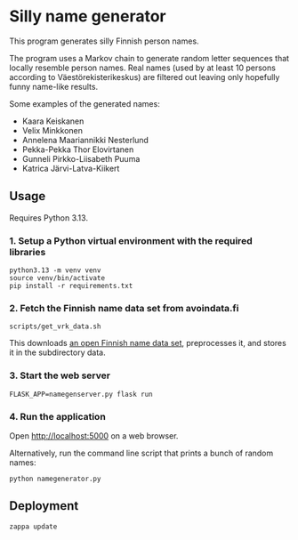 # Silly name generator

This program generates silly Finnish person names.

The program uses a Markov chain to generate random letter sequences that locally resemble person names. Real names (used by at least 10 persons according to Väestörekisterikeskus) are filtered out leaving only hopefully funny name-like results.

Some examples of the generated names:
* Kaara Keiskanen
* Velix Minkkonen
* Annelena Maariannikki Nesterlund
* Pekka-Pekka Thor Elovirtanen
* Gunneli Pirkko-Liisabeth Puuma
* Katrica Järvi-Latva-Kiikert

## Usage

Requires Python 3.13.

### 1. Setup a Python virtual environment with the required libraries

```
python3.13 -m venv venv
source venv/bin/activate
pip install -r requirements.txt
```

### 2. Fetch the Finnish name data set from avoindata.fi

```
scripts/get_vrk_data.sh
```

This downloads [an open Finnish name data set](https://www.avoindata.fi/data/fi/dataset/none), preprocesses it, and stores it in the subdirectory data.

### 3. Start the web server

```
FLASK_APP=namegenserver.py flask run
```

### 4. Run the application

Open [http://localhost:5000](http://localhost:5000) on a web browser.

Alternatively, run the command line script that prints a bunch of random names:
```
python namegenerator.py
```

## Deployment

```
zappa update
```
